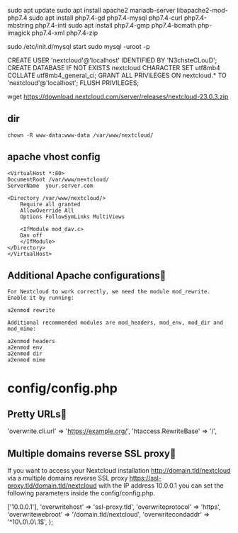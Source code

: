 
sudo apt update
sudo apt install apache2 mariadb-server libapache2-mod-php7.4
sudo apt install php7.4-gd php7.4-mysql php7.4-curl php7.4-mbstring php7.4-intl
sudo apt install php7.4-gmp php7.4-bcmath php-imagick php7.4-xml php7.4-zip


sudo /etc/init.d/mysql start
sudo mysql -uroot -p

CREATE USER 'nextcloud'@'localhost' IDENTIFIED BY 'N3chsteCLouD';
CREATE DATABASE IF NOT EXISTS nextcloud CHARACTER SET utf8mb4 COLLATE utf8mb4_general_ci;
GRANT ALL PRIVILEGES ON nextcloud.* TO 'nextcloud'@'localhost';
FLUSH PRIVILEGES;


wget https://download.nextcloud.com/server/releases/nextcloud-23.0.3.zip

## dir
    chown -R www-data:www-data /var/www/nextcloud/

## apache vhost config

    <VirtualHost *:80>
    DocumentRoot /var/www/nextcloud/
    ServerName  your.server.com

    <Directory /var/www/nextcloud/>
        Require all granted
        AllowOverride All
        Options FollowSymLinks MultiViews

        <IfModule mod_dav.c>
        Dav off
        </IfModule>
    </Directory>
    </VirtualHost>


## Additional Apache configurations

    For Nextcloud to work correctly, we need the module mod_rewrite. Enable it by running:

    a2enmod rewrite

    Additional recommended modules are mod_headers, mod_env, mod_dir and mod_mime:

    a2enmod headers
    a2enmod env
    a2enmod dir
    a2enmod mime

# config/config.php
## Pretty URLs

'overwrite.cli.url' => 'https://example.org/',
'htaccess.RewriteBase' => '/',

## Multiple domains reverse SSL proxy

If you want to access your Nextcloud installation http://domain.tld/nextcloud via a multiple domains reverse SSL proxy https://ssl-proxy.tld/domain.tld/nextcloud with the IP address 10.0.0.1 you can set the following parameters inside the config/config.php.

<?php
$CONFIG = array (
  'trusted_proxies'   => ['10.0.0.1'],
  'overwritehost'     => 'ssl-proxy.tld',
  'overwriteprotocol' => 'https',
  'overwritewebroot'  => '/domain.tld/nextcloud',
  'overwritecondaddr' => '^10\.0\.0\.1$',
);

